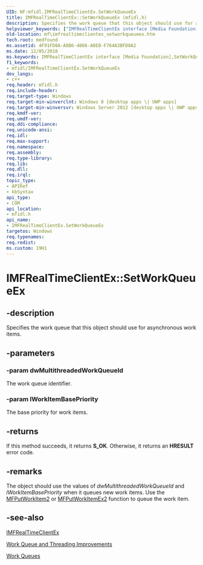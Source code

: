 ```yaml
---
UID: NF:mfidl.IMFRealTimeClientEx.SetWorkQueueEx
title: IMFRealTimeClientEx::SetWorkQueueEx (mfidl.h)
description: Specifies the work queue that this object should use for asynchronous work items.helpviewer_keywords: ["IMFRealTimeClientEx interface [Media Foundation]","SetWorkQueueEx method","IMFRealTimeClientEx.SetWorkQueueEx","IMFRealTimeClientEx::SetWorkQueueEx","SetWorkQueueEx","SetWorkQueueEx method [Media Foundation]","SetWorkQueueEx method [Media Foundation]","IMFRealTimeClientEx interface","mf.imfrealtimeclientex_setworkqueueex","mfidl/IMFRealTimeClientEx::SetWorkQueueEx"]
old-location: mf\imfrealtimeclientex_setworkqueueex.htm
tech.root: medfound
ms.assetid: 4F91FD8A-A8B6-4066-A0EB-F764A3BFD8A2
ms.date: 12/05/2018
ms.keywords: IMFRealTimeClientEx interface [Media Foundation],SetWorkQueueEx method, IMFRealTimeClientEx.SetWorkQueueEx, IMFRealTimeClientEx::SetWorkQueueEx, SetWorkQueueEx, SetWorkQueueEx method [Media Foundation], SetWorkQueueEx method [Media Foundation],IMFRealTimeClientEx interface, mf.imfrealtimeclientex_setworkqueueex, mfidl/IMFRealTimeClientEx::SetWorkQueueEx
f1_keywords:
- mfidl/IMFRealTimeClientEx.SetWorkQueueEx
dev_langs:
- c++
req.header: mfidl.h
req.include-header: 
req.target-type: Windows
req.target-min-winverclnt: Windows 8 [desktop apps \| UWP apps]
req.target-min-winversvr: Windows Server 2012 [desktop apps \| UWP apps]
req.kmdf-ver: 
req.umdf-ver: 
req.ddi-compliance: 
req.unicode-ansi: 
req.idl: 
req.max-support: 
req.namespace: 
req.assembly: 
req.type-library: 
req.lib: 
req.dll: 
req.irql: 
topic_type:
- APIRef
- kbSyntax
api_type:
- COM
api_location:
- mfidl.h
api_name:
- IMFRealTimeClientEx.SetWorkQueueEx
targetos: Windows
req.typenames: 
req.redist: 
ms.custom: 19H1
---
```


# IMFRealTimeClientEx::SetWorkQueueEx


## -description


Specifies the work queue that this object should use for asynchronous work items. 


## -parameters




### -param dwMultithreadedWorkQueueId

The work queue identifier.


### -param lWorkItemBasePriority

The base priority for work items.


## -returns



If this method succeeds, it returns <b xmlns:loc="http://microsoft.com/wdcml/l10n">S_OK</b>. Otherwise, it returns an <b xmlns:loc="http://microsoft.com/wdcml/l10n">HRESULT</b> error code.




## -remarks



The object should use the values of <i>dwMultithreadedWorkQueueId</i> and <i>lWorkItemBasePriority</i> when it queues new work items. Use the <a href="https://docs.microsoft.com/windows/desktop/api/mfapi/nf-mfapi-mfputworkitem2">MFPutWorkItem2</a> or <a href="https://docs.microsoft.com/windows/desktop/api/mfapi/nf-mfapi-mfputworkitemex2">MFPutWorkItemEx2</a> function to queue the work item.




## -see-also




<a href="https://docs.microsoft.com/windows/desktop/api/mfidl/nn-mfidl-imfrealtimeclientex">IMFRealTimeClientEx</a>



<a href="https://docs.microsoft.com/windows/desktop/medfound/media-foundation-work-queue-and-threading-improvements">Work Queue and Threading Improvements</a>



<a href="https://docs.microsoft.com/windows/desktop/medfound/work-queues">Work Queues</a>
 

 

